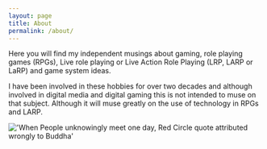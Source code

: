 ```yaml
---
layout: page
title: About
permalink: /about/
---
```

Here you will find my independent musings about gaming, role playing games (RPGs), Live role playing or Live Action Role Playing (LRP, LARP or LaRP) and game system ideas.

I have been involved in these hobbies for over two decades and although involved in digital media and digital gaming this is not intended to muse on that subject. Although it will muse greatly on the use of technology in RPGs and LARP.

!['When People unknowingly meet one day, Red Circle quote attributed wrongly to Buddha'](http://redcirclegames.co.uk/assets/images/rcg-header.jpg)

